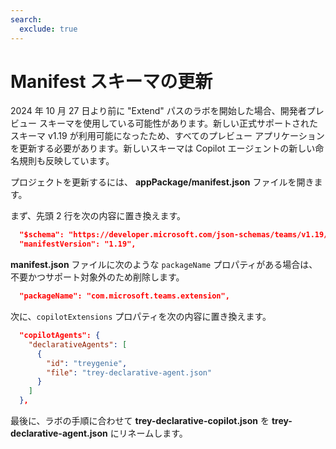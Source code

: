```yaml
---
search:
  exclude: true
---
```

# Manifest スキーマの更新

2024 年 10 月 27 日より前に "Extend" パスのラボを開始した場合、開発者プレビュー スキーマを使用している可能性があります。新しい正式サポートされたスキーマ v1.19 が利用可能になったため、すべてのプレビュー アプリケーションを更新する必要があります。新しいスキーマは Copilot エージェントの新しい命名規則も反映しています。

プロジェクトを更新するには、 **appPackage/manifest.json** ファイルを開きます。

まず、先頭 2 行を次の内容に置き換えます。

~~~json
  "$schema": "https://developer.microsoft.com/json-schemas/teams/v1.19/MicrosoftTeams.schema.json",
  "manifestVersion": "1.19",
~~~

**manifest.json** ファイルに次のような `packageName` プロパティがある場合は、不要かつサポート対象外のため削除します。

~~~json
  "packageName": "com.microsoft.teams.extension",
~~~

次に、`copilotExtensions` プロパティを次の内容に置き換えます。

~~~json
  "copilotAgents": {
    "declarativeAgents": [
      {
        "id": "treygenie",
        "file": "trey-declarative-agent.json"
      }
    ]   
  }, 
~~~

最後に、ラボの手順に合わせて **trey-declarative-copilot.json** を **trey-declarative-agent.json** にリネームします。